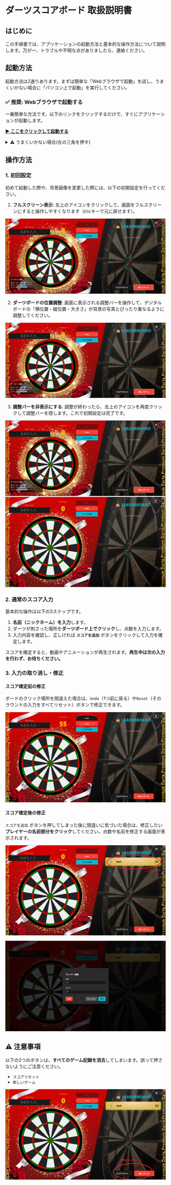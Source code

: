 # ダーツスコアボード 取扱説明書

## はじめに

この手順書では、アプリケーションの起動方法と基本的な操作方法について説明します。万が一、トラブルや不明な点がありましたら、連絡ください。


## 起動方法

起動方法は2通りあります。まずは簡単な「Webブラウザで起動」を試し、うまくいかない場合に「パソコン上で起動」を実行してください。

### ✅ 推奨: Webブラウザで起動する

一番簡単な方法です。以下のリンクをクリックするだけで、すぐにアプリケーションが起動します。

**[▶️ ここをクリックして起動する](https://darts-score-board2.vercel.app/)**

<details><summary>⚠️ うまくいかない場合(左の三角を押す)</summary>






### ⚠️ うまくいかない場合: パソコン上で起動する

上記のリンク先で正常に動作しない場合や、オフライン環境で利用したい場合は、ご自身のパソコン上で直接プログラムを起動する方法をお試しください。

#### 事前準備

この手順には、**Node.js**というプログラムの実行環境が必要です。まだインストールしていない場合は、以下の公式サイトから推奨版（LTS）をダウンロードしてインストールしてください。

  * **[Node.js 公式サイト](https://nodejs.org/)**

#### 手順1：ソースコードを入手する

まず、プログラムのソースコードをパソコンにダウンロードします。方法は2つあります。

##### **方法A：Gitを使う（推奨）**

`Git`というツールに慣れている方向けの方法です。

1.  **ターミナルを開く**:
      * Windows: `コマンドプロンプト` または `PowerShell`
      * Mac: `ターミナル`
2.  **プログラムを複製する**:
    作業したいフォルダへ移動し、以下のコマンドを実行してプログラムをダウンロードします。
    ```bash
    git clone https://github.com/kinn00kinn/darts-score-board2.git
    ```
3.  **フォルダに移動する**:
    ダウンロードして作成されたフォルダに移動します。
    ```bash
    cd darts-score-board2
    ```

##### **方法B：ZIPファイルをダウンロードする**

`Git`を使ったことがない方向けの方法です。

1.  **ファイルをダウンロード**:
    [こちらのリンク](https://www.google.com/search?q=https://github.com/kinn00kinn/darts-score-board2/archive/refs/heads/main.zip)をクリックして、ソースコードをZIPファイルとしてダウンロードします。
2.  **ファイルを解凍**:
    ダウンロードしたZIPファイルを右クリックし、「すべて展開」などのメニューを選んで解凍します。
3.  **フォルダに移動**:
    ターミナル（コマンドプロンプトなど）を開き、`cd`コマンドを使って、先ほど解凍してできたフォルダの中に移動します。
    （例：`cd C:\Users\YourName\Downloads\darts-score-board2-main`）

#### 手順2：プログラムを起動する

ソースコードのフォルダに移動できたら、ターミナルで以下のコマンドを順番に実行してください。

1.  **必要なファイルをインストール**:
    プログラムの実行に必要な関連ファイルをインターネットからダウンロードします。

    ```bash
    npm install
    ```

2.  **開発サーバーを起動**:
    インストール完了後、以下のコマンドでプログラムを起動します。

    ```bash
    npm run dev
    ```

ターミナルに `Local: http://localhost:5173/` のような表示が出たら起動成功です。お使いのWebブラウザで [http://localhost:5173/](https://www.google.com/search?q=http://localhost:5173/) にアクセスしてください。

</details>

## 操作方法

### 1\. 初回設定

初めて起動した際や、背景画像を変更した際には、以下の初期設定を行ってください。

1.  **フルスクリーン表示**:
    左上のアイコンをクリックして、画面をフルスクリーンにすると操作しやすくなります（`ESC`キーで元に戻せます）。

![alt text](/README_src/image.png)

2.  **ダーツボードの位置調整**:
    画面に表示される調整バーを操作して、デジタルボードの「横位置・縦位置・大きさ」が背景の写真とぴったり重なるように調整してください。

![alt text](/README_src/image-1.png)

3.  **調整バーを非表示にする**:
    調整が終わったら、左上のアイコンを再度クリックして調整バーを隠します。これで初期設定は完了です。

![alt text](/README_src/image-2.png)
![alt text](/README_src/image-8.png)

### 2\. 通常のスコア入力

基本的な操作は以下の3ステップです。

1.  **名前（ニックネーム）を入力**します。
2.  ダーツが刺さった場所を**ダーツボード上でクリック**し、点数を入力します。
3.  入力内容を確認し、正しければ **`スコアを追加`** ボタンをクリックして入力を確定します。

スコアを確定すると、動画やアニメーションが再生されます。**再生中は次の入力を行わず、お待ちください。**

### 3\. 入力の取り消し・修正

#### スコア確定前の修正

ボードのクリック場所を間違えた場合は、`Undo`（1つ前に戻る）や`Reset`（そのラウンドの入力をすべてリセット）ボタンで修正できます。

![alt text](/README_src/image-3.png)

#### スコア確定後の修正

`スコアを追加` ボタンを押してしまった後に間違いに気づいた場合は、修正したい**プレイヤーの名前部分をクリック**してください。点数や名前を修正する画面が表示されます。

![alt text](/README_src/image-4.png)

![alt text](/README_src/image-5.png)



## ⚠️ 注意事項

以下の2つのボタンは、**すべてのゲーム記録を消去**してしまいます。誤って押さないようにご注意ください。

  * `スコアリセット`
  * `新しいゲーム`

![alt text](/README_src/image-6.png)
